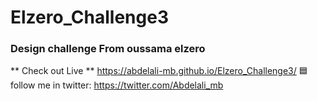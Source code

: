 # Elzero_Challenge3
### Design challenge From oussama elzero
** Check out Live ** https://abdelali-mb.github.io/Elzero_Challenge3/
:blue_square:	follow me in twitter: https://twitter.com/Abdelali_mb
